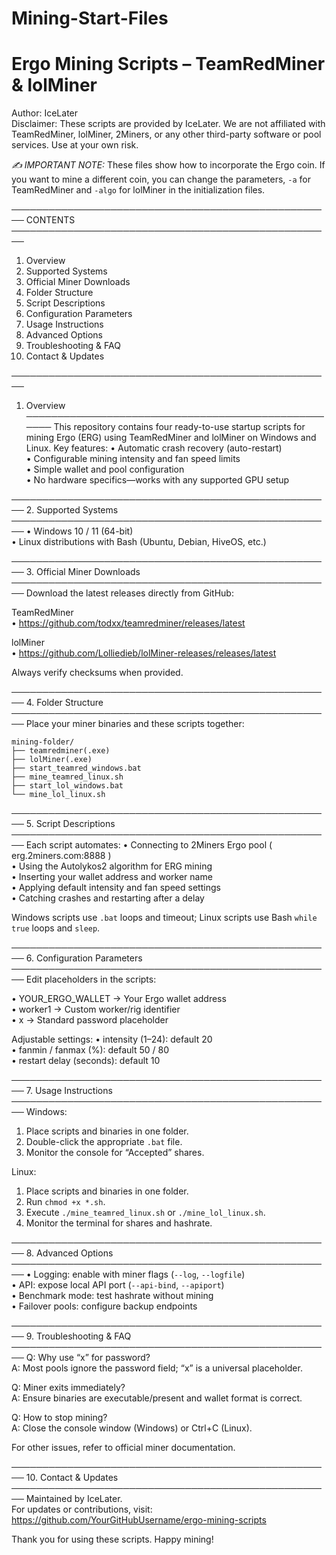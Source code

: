 # Mining-Start-Files

Ergo Mining Scripts – TeamRedMiner & lolMiner
=============================================

Author: IceLater  
Disclaimer: These scripts are provided by IceLater. We are not affiliated with TeamRedMiner, lolMiner, 2Miners, or any other third-party software or pool services. Use at your own risk.

*✍️ IMPORTANT NOTE:* These files show how to incorporate the Ergo coin. If you want to mine a different coin, you can change the parameters, `-a` for TeamRedMiner and `-algo` for lolMiner in the initialization files.

────────────────────────────────────────────────────
CONTENTS
────────────────────────────────────────────────────
1. Overview  
2. Supported Systems  
3. Official Miner Downloads  
4. Folder Structure  
5. Script Descriptions  
6. Configuration Parameters  
7. Usage Instructions  
8. Advanced Options  
9. Troubleshooting & FAQ  
10. Contact & Updates

────────────────────────────────────────────────────
1. Overview
────────────────────────────────────────────────────
This repository contains four ready-to-use startup scripts for mining Ergo (ERG) using TeamRedMiner and lolMiner on Windows and Linux. Key features:
  • Automatic crash recovery (auto-restart)  
  • Configurable mining intensity and fan speed limits  
  • Simple wallet and pool configuration  
  • No hardware specifics—works with any supported GPU setup

────────────────────────────────────────────────────
2. Supported Systems
────────────────────────────────────────────────────
• Windows 10 / 11 (64-bit)  
• Linux distributions with Bash (Ubuntu, Debian, HiveOS, etc.)

────────────────────────────────────────────────────
3. Official Miner Downloads
────────────────────────────────────────────────────
Download the latest releases directly from GitHub:

TeamRedMiner  
  • https://github.com/todxx/teamredminer/releases/latest  

lolMiner  
  • https://github.com/Lolliedieb/lolMiner-releases/releases/latest  

Always verify checksums when provided.

────────────────────────────────────────────────────
4. Folder Structure
────────────────────────────────────────────────────
Place your miner binaries and these scripts together:

    mining-folder/  
    ├── teamredminer(.exe)  
    ├── lolMiner(.exe)  
    ├── start_teamred_windows.bat  
    ├── mine_teamred_linux.sh  
    ├── start_lol_windows.bat  
    └── mine_lol_linux.sh  

────────────────────────────────────────────────────
5. Script Descriptions
────────────────────────────────────────────────────
Each script automates:
  • Connecting to 2Miners Ergo pool ( erg.2miners.com:8888 )  
  • Using the Autolykos2 algorithm for ERG mining  
  • Inserting your wallet address and worker name  
  • Applying default intensity and fan speed settings  
  • Catching crashes and restarting after a delay

Windows scripts use `.bat` loops and timeout; Linux scripts use Bash `while true` loops and `sleep`.

────────────────────────────────────────────────────
6. Configuration Parameters
────────────────────────────────────────────────────
Edit placeholders in the scripts:

• YOUR_ERGO_WALLET → Your Ergo wallet address  
• worker1         → Custom worker/rig identifier  
• x               → Standard password placeholder  

Adjustable settings:
  • intensity (1–24): default 20  
  • fanmin / fanmax (%): default 50 / 80  
  • restart delay (seconds): default 10  

────────────────────────────────────────────────────
7. Usage Instructions
────────────────────────────────────────────────────
Windows:
  1. Place scripts and binaries in one folder.  
  2. Double-click the appropriate `.bat` file.  
  3. Monitor the console for “Accepted” shares.

Linux:
  1. Place scripts and binaries in one folder.  
  2. Run `chmod +x *.sh`.  
  3. Execute `./mine_teamred_linux.sh` or `./mine_lol_linux.sh`.  
  4. Monitor the terminal for shares and hashrate.

────────────────────────────────────────────────────
8. Advanced Options
────────────────────────────────────────────────────
• Logging: enable with miner flags (`--log`, `--logfile`)  
• API: expose local API port (`--api-bind`, `--apiport`)  
• Benchmark mode: test hashrate without mining  
• Failover pools: configure backup endpoints  

────────────────────────────────────────────────────
9. Troubleshooting & FAQ
────────────────────────────────────────────────────
Q: Why use “x” for password?  
A: Most pools ignore the password field; “x” is a universal placeholder.

Q: Miner exits immediately?  
A: Ensure binaries are executable/present and wallet format is correct.

Q: How to stop mining?  
A: Close the console window (Windows) or Ctrl+C (Linux).

For other issues, refer to official miner documentation.

────────────────────────────────────────────────────
10. Contact & Updates
────────────────────────────────────────────────────
Maintained by IceLater.  
For updates or contributions, visit:  
https://github.com/YourGitHubUsername/ergo-mining-scripts  

Thank you for using these scripts. Happy mining!
